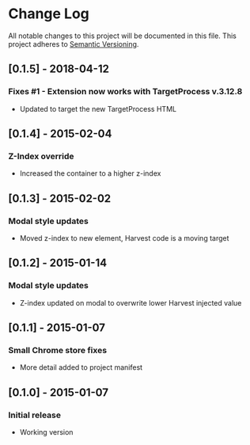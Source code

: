 # Change Log
All notable changes to this project will be documented in this file.
This project adheres to [Semantic Versioning](http://semver.org/).

## [0.1.5] - 2018-04-12
### Fixes #1 - Extension now works with TargetProcess v.3.12.8
- Updated to target the new TargetProcess HTML
## [0.1.4] - 2015-02-04
### Z-Index override
- Increased the container to a higher z-index

## [0.1.3] - 2015-02-02
### Modal style updates
- Moved z-index to new element, Harvest code is a moving target

## [0.1.2] - 2015-01-14
### Modal style updates
- Z-index updated on modal to overwrite lower Harvest injected value

## [0.1.1] - 2015-01-07
### Small Chrome store fixes
- More detail added to project manifest

## [0.1.0] - 2015-01-07
### Initial release
- Working version
